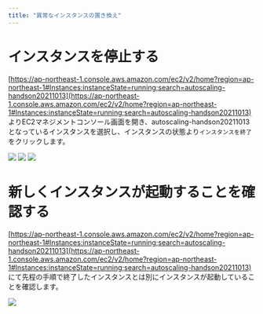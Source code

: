 ```yaml
---
title: "異常なインスタンスの置き換え"
---
```


# インスタンスを停止する

[https://ap-northeast-1.console.aws.amazon.com/ec2/v2/home?region=ap-northeast-1#Instances:instanceState=running;search=autoscaling-handson20211013](https://ap-northeast-1.console.aws.amazon.com/ec2/v2/home?region=ap-northeast-1#Instances:instanceState=running;search=autoscaling-handson20211013)
よりEC2マネジメントコンソール画面を開き、autoscaling-handson20211013となっているインスタンスを選択し、インスタンスの状態より`インスタンスを終了`をクリックします。

![](https://storage.googleapis.com/zenn-user-upload/c34a105ad64abac778df98b9.png)
![](https://storage.googleapis.com/zenn-user-upload/cfea30d9797b84a50bc5648a.png)
![](https://storage.googleapis.com/zenn-user-upload/11228375bd9a7e10533035f3.png)

# 新しくインスタンスが起動することを確認する

[https://ap-northeast-1.console.aws.amazon.com/ec2/v2/home?region=ap-northeast-1#Instances:instanceState=running;search=autoscaling-handson20211013](https://ap-northeast-1.console.aws.amazon.com/ec2/v2/home?region=ap-northeast-1#Instances:instanceState=running;search=autoscaling-handson20211013)
にて先程の手順で終了したインスタンスとは別にインスタンスが起動していることを確認します。

![](https://storage.googleapis.com/zenn-user-upload/78be8a27f5122d02673057a0.png)
